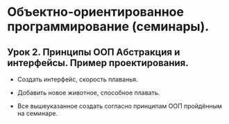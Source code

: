 # Объектно-ориентированное программирование (семинары).
## Урок 2. Принципы ООП Абстракция и интерфейсы. Пример проектирования.
* Создать интерфейс, скорость плаванья.

* Добавить новое животное, способное плавать.

* Все вышеуказанное создать согласно принципам ООП пройдённым на семинаре.
